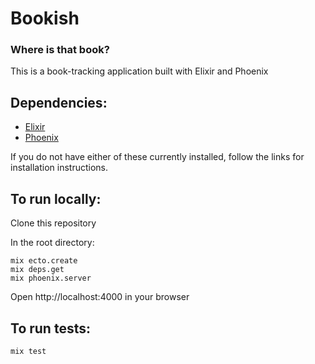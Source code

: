 # Bookish
### Where is that book?

This is a book-tracking application built with Elixir and Phoenix

## Dependencies:

+ [Elixir](http://elixir-lang.org/install.html)
+ [Phoenix](http://www.phoenixframework.org/docs/installation)

If you do not have either of these currently installed, follow the links for installation instructions.

## To run locally: 

Clone this repository

In the root directory:
```
mix ecto.create
mix deps.get
mix phoenix.server
```
Open http://localhost:4000 in your browser

## To run tests:

```
mix test
```
